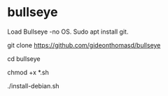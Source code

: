 # bullseye

Load Bullseye -no OS.  Sudo apt install git.

git clone https://github.com/gideonthomasd/bullseye

cd bullseye

chmod +x *.sh

./install-debian.sh
